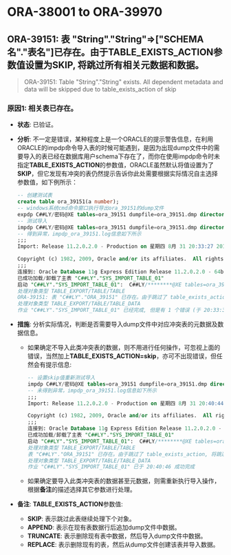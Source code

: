 # ORA-38001 to ORA-39970

## ORA-39151: 表 "String"."String"=>["SCHEMA名"."表名"]已存在。由于TABLE_EXISTS_ACTION参数值设置为SKIP, 将跳过所有相关元数据和数据。

> ORA-39151: Table "String"."String" exists. All dependent metadata and data will be skipped due to table_exists_action of skip

### 原因1: 相关表已存在。

* **状态**: 已验证。
* **分析**: 不一定是错误，某种程度上是一个ORACLE的提示警告信息，在利用ORACLE的impdp命令导入表的时候可能遇到，是因为出现dump文件中的需要导入的表已经在数据库用户schema下存在了，而你在使用impdp命令时未指定**TABLE_EXISTS_ACTION**的参数值，ORACLE虽然默认将值设置为了**SKIP**，但它发现有冲突的表仍然提示告诉你此处需要根据实际情况自主选择参数值，如下例所示：

  ```sql
  -- 创建测试表
  create table ora_39151(a number);
  -- windows系统cmd命令窗口执行导出ora_39151的dump文件
  expdp C##LY/密码@XE tables=ora_39151 dumpfile=ora_39151.dmp directory=data_pump_dir logfile=expdp_ora_39151.log
  -- 测试导入
  impdp C##LY/密码@XE tables=ora_39151 dumpfile=ora_39151.dmp directory=data_pump_dir logfile=impdp_ora_39151.log
  -- 得到异常，impdp_ora_39151.log信息如下所示
  ;;; 
  Import: Release 11.2.0.2.0 - Production on 星期四 8月 31 20:33:27 2017

  Copyright (c) 1982, 2009, Oracle and/or its affiliates.  All rights reserved.
  ;;; 
  连接到: Oracle Database 11g Express Edition Release 11.2.0.2.0 - 64bit Production
  已成功加载/卸载了主表 "C##LY"."SYS_IMPORT_TABLE_01" 
  启动 "C##LY"."SYS_IMPORT_TABLE_01":  C##LY/********@XE tables=ora_39151 dumpfile=ora_39151.dmp directory=data_pump_dir logfile=impdp_ora_39151.log; 
  处理对象类型 TABLE_EXPORT/TABLE/TABLE
  ORA-39151: 表 "C##LY"."ORA_39151" 已存在。由于跳过了 table_exists_action, 将跳过所有相关元数据和数据。
  处理对象类型 TABLE_EXPORT/TABLE/TABLE_DATA
  作业 "C##LY"."SYS_IMPORT_TABLE_01" 已经完成, 但是有 1 个错误 (于 20:33:31 完成)
  ```

* **措施**: 分析实际情况，判断是否需要导入dump文件中对应冲突表的元数据及数据信息。
  - 如果确定不导入此类冲突表的数据，则不用进行任何操作，可忽视上面的错误，当然加上**TABLE_EXISTS_ACTION=skip**，亦可不出现错误，但任然会有提示信息: 

    ```sql
    -- 设置skip值重新测试导入
    impdp C##LY/密码@XE tables=ora_39151 dumpfile=ora_39151.dmp directory=data_pump_dir logfile=impdp_ora_39151.log
    -- 未得到异常，impdp_ora_39151.log信息如下所示
    ;;; 
    Import: Release 11.2.0.2.0 - Production on 星期四 8月 31 20:40:44 2017

    Copyright (c) 1982, 2009, Oracle and/or its affiliates.  All rights reserved.
    ;;; 
    连接到: Oracle Database 11g Express Edition Release 11.2.0.2.0 - 64bit Production
    已成功加载/卸载了主表 "C##LY"."SYS_IMPORT_TABLE_01" 
    启动 "C##LY"."SYS_IMPORT_TABLE_01":  C##LY/********@XE tables=ora_39151 dumpfile=ora_39151.dmp directory=data_pump_dir logfile=impdp_ora_39151.log table_exists_action=skip 
    处理对象类型 TABLE_EXPORT/TABLE/TABLE
    表 "C##LY"."ORA_39151" 已存在。由于跳过了 table_exists_action, 将跳过所有相关元数据和数据。
    处理对象类型 TABLE_EXPORT/TABLE/TABLE_DATA
    作业 "C##LY"."SYS_IMPORT_TABLE_01" 已于 20:40:46 成功完成
    ```

  - 如果确定要导入此类冲突表的数据甚至元数据，则需重新执行导入操作，根据**备注**的描述选择其它参数进行处理。

* **备注**: **TABLE_EXISTS_ACTION**参数值: 
  - **SKIP**: 表示跳过此表继续处理下个对象。
  - **APPEND**: 表示在现有表数据行后追加dump文件中数据。
  - **TRUNCATE**: 表示删除现有表中数据，然后导入dump文件中数据。
  - **REPLACE**: 表示删除现有的表，然后从dump文件创建该表并导入数据。
